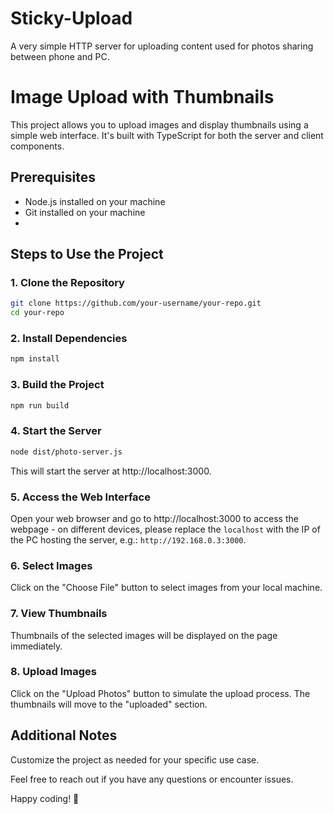 # Sticky-Upload

A very simple HTTP server for uploading content used for photos sharing between phone and PC.

# Image Upload with Thumbnails

This project allows you to upload images and display thumbnails using a simple web interface. It's built with TypeScript for both the server and client components.

## Prerequisites

- Node.js installed on your machine
- Git installed on your machine
-
## Steps to Use the Project

### 1. Clone the Repository

```bash
git clone https://github.com/your-username/your-repo.git
cd your-repo
```

### 2. Install Dependencies

```bash
npm install
```

### 3. Build the Project

```bash
npm run build
```

### 4. Start the Server

```bash
node dist/photo-server.js
```

This will start the server at http://localhost:3000.

### 5. Access the Web Interface

Open your web browser and go to http://localhost:3000 to access the webpage - on different devices, please replace the `localhost` with the IP of the PC hosting the server, e.g.: `http://192.168.0.3:3000`.

### 6. Select Images

Click on the "Choose File" button to select images from your local machine.

### 7. View Thumbnails

Thumbnails of the selected images will be displayed on the page immediately.

### 8. Upload Images

Click on the "Upload Photos" button to simulate the upload process. The thumbnails will move to the "uploaded" section.

## Additional Notes

Customize the project as needed for your specific use case.

Feel free to reach out if you have any questions or encounter issues.

Happy coding! 🚀
